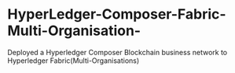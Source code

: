 # HyperLedger-Composer-Fabric-Multi-Organisation-
Deployed a Hyperledger Composer Blockchain business network to Hyperledger Fabric(Multi-Organisations)
